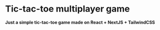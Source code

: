 # Tic-tac-toe multiplayer game

**Just a simple tic-tac-toe game made on React + NextJS + TailwindCSS**
